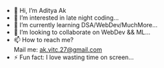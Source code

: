 - 👋 Hi, I’m Aditya Ak
- 👀 I’m interested in late night coding...
- 🌱 I’m currently learning DSA/WebDev/MuchMore...
- 💞️ I’m looking to collaborate on WebDev && ML...
- 📫 How to reach me?<br> Mail me: ak.vitc.27@gmail.com
- ⚡ Fun fact: I love wasting time on screen...

